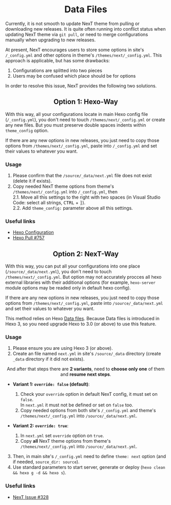 <h1 align="center">Data Files</h1>

Currently, it is not smooth to update NexT theme from pulling or downloading new releases. It is quite often running into conflict status when updating NexT theme via `git pull`, or need to merge configurations manually when upgrading to new releases.

At present, NexT encourages users to store some options in site's `/_config.yml` and other options in theme's `/themes/next/_config.yml`. This approach is applicable, but has some drawbacks:

1. Configurations are splitted into two pieces
2. Users may be confused which place should be for options

In order to resolve this issue, NexT provides the following two solutions.

<h2 align="center">Option 1: Hexo-Way</h2>

With this way, all your configurations locate in main Hexo config file (`/_config.yml`), you don't need to touch `/themes/next/_config.yml` or create any new files. But you must preserve double spaces indents within `theme_config` option.

If there are any new options in new releases, you just need to copy those options from `/themes/next/_config.yml`, paste into `/_config.yml` and set their values to whatever you want.

### Usage

1. Please confirm that the `/source/_data/next.yml` file does not exist (delete it if exists).
2. Copy needed NexT theme options from theme's `/themes/next/_config.yml` into `/_config.yml`, then\
   2.1. Move all this settings to the right with two spaces (in Visual Studio Code: select all strings, <kbd>CTRL</kbd> + <kbd>]</kbd>).\
   2.2. Add `theme_config:` parameter above all this settings.

### Useful links

- [Hexo Configuration](https://hexo.io/docs/configuration.html)
- [Hexo Pull #757](https://github.com/hexojs/hexo/pull/757)

<h2 align="center">Option 2: NexT-Way</h2>

With this way, you can put all your configurations into one place (`/source/_data/next.yml`), you don't need to touch `/themes/next/_config.yml`.
But option may not accurately procces all hexo external libraries with their additional options (for example, `hexo-server` module options may be readed only in default hexo config).

If there are any new options in new releases, you just need to copy those options from `/themes/next/_config.yml`, paste into `/source/_data/next.yml` and set their values to whatever you want.

This method relies on Hexo [Data files](https://hexo.io/docs/data-files.html). Because Data files is introduced in Hexo 3, so you need upgrade Hexo to 3.0 (or above) to use this feature.

### Usage

1. Please ensure you are using Hexo 3 (or above).
2. Create an file named `next.yml` in site's `/source/_data` directory (create `_data` directory if it did not exists).

<p align="center">And after that steps there are <b>2 variants</b>, need to <b>choose only one</b> of them and <b>resume next steps</b>.</p>

- **Variant 1: `override: false` (default)**:

  1. Check your `override` option in default NexT config, it must set on `false`.\
     In `next.yml` it must not be defined or set on `false` too.
  2. Copy needed options from both site's `/_config.yml` and theme's `/themes/next/_config.yml` into `/source/_data/next.yml`.

- **Variant 2: `override: true`**:

  1. In `next.yml` set `override` option on `true`.
  2. Copy **all** NexT theme options from theme's `/themes/next/_config.yml` into `/source/_data/next.yml`.

3. Then, in main site's `/_config.yml` need to define `theme: next` option (and if needed, `source_dir: source`).
4. Use standard parameters to start server, generate or deploy (`hexo clean && hexo g -d && hexo s`).

### Useful links

- [NexT Issue #328](https://github.com/iissnan/hexo-theme-next/issues/328)
